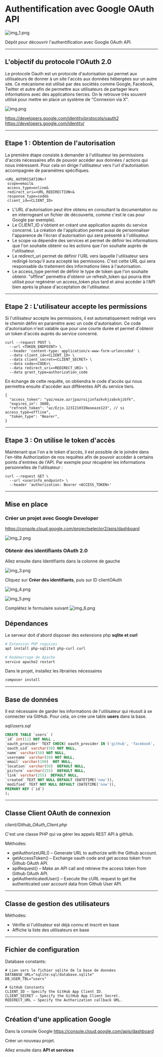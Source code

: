 # Authentification avec Google OAuth API

![img_1.png](img_1.png)

Dépôt pour découvrir l'authentification avec Google OAuth API.

***

## L'objectif du protocole l'OAuth 2.0

Le protocole Oauth est un protocole d'autorisation qui permet aux utilisateurs de donner à un site l'accès aux données hébergées sur un autre site.
Ce mécanisme est utilisé par des sociétés comme Google, Facebook, Twitter et autre afin de permettre aux utilisateurs 
de partager leurs informations avec des applications tierces. 
On le retrouve très souvent utilisé pour mettre en place un système de "Connexion via X".

![img.png](img.png)

https://developers.google.com/identity/protocols/oauth2
https://developers.google.com/identity/

***

## Etape 1 : Obtention de l'autorisation

La première étape consiste à demander à l'utilisateur les permissions d'accès nécessaires afin de 
pouvoir accéder aux données / actions qui nous intéressent.
Pour cela on dirige l'utilisateur vers l'url d'autorisation accompagnée de paramètres spécifiques.

```
<URL_AUTORISATION>?
 scope=email&
 access_type=online&
 redirect_uri=<URL_REDIRECTION>&
 response_type=code&
 client_id=<CLIENT_ID>
```

* L'URL d'autorisation peut être obtenu en consultant la documentation ou en interrogeant un fichier de découverte, comme c'est le cas pour Google par exemple). 
* Le CLIENT_ID s'obtient en créant une application auprès du service concerné. La création de l'application permet aussi de personnaliser l'apparence de l'écran d'autorisation qui sera présenté à l'utilisateur.
* Le scope va dépendre des services et permet de définir les informations que l'on souhaite obtenir ou les actions que l'on souhaite auprès de l'utilisateur.
* Le redirect_uri permet de définir l'URL vers laquelle l'utilisateur sera redirigé lorsqu'il aura accepté les permissions. C'est cette URL qui sera responsable du traitement des informations liées à l'autorisation.
* Le access_type permet de définir le type de token que l'on souhaite obtenir. "offline" permettra d'obtenir un refresh_token qui pourra être utilisé pour regénérer un access_token plus tard et ainsi accéder à l'API bien après la phase d'acceptation de l'utilisateur.

***

## Etape 2 : L'utilisateur accepte les permissions

Si l'utilisateur accepte les permissions, il est automatiquement redirigé vers le chemin défini en paramètre avec un code d'autorisation.
Ce code d'autorisation n'est valable que pour une courte durée et permet d'obtenir un token d'accès auprès du service concerné.

```
curl --request POST \
  --url <TOKEN_ENDPOINT> \
  --header 'content-type: application/x-www-form-urlencoded' \
  --data client_id=<CLIENT_ID> \
  --data client_secret=<CLIENT_SECRET> \
  --data code=<CODE>\
  --data redirect_uri=<REDIRECT_URI> \
  --data grant_type=authorization_code
```

En échange de cette requête, on obtiendra le code d'accès qui nous permettra ensuite d'accéder aux différentes API du service tiers.

```
{
  "access_token": "yaz/eaze.azrjpazroijznfazkvhjzabvkjzbfk",
  "expires_in": 3600,
  "refresh_token": "az/Ezjo.123I21H3INaoeaze123", // si access_type=offline",
  "token_type": "Bearer",
}
```

***

## Etape 3 : On utilise le token d'accès

Maintenant que l'on a le token d'accès, il est possible de le joindre dans l'en-tête Authorization de nos requêtes afin de pouvoir accéder à certains points d'entrées de l'API.
Par exemple pour récupérer les informations personnelles de l'utilisateur :

```
curl --request GET \
  --url <userinfo_endpoint> \
  --header 'authorization: Bearer <ACCESS_TOKEN>'
```

*** 

## Mise en place

### Créer un projet avec Google Developer

https://console.cloud.google.com/projectselector2/apis/dashboard

![img_2.png](img_2.png)


### Obtenir des identifiants OAuth 2.0

Allez ensuite dans Identifiants dans la colonne de gauche

![img_3.png](img_3.png)

Cliquez sur **Créer des identifiants**, puis sur ID clientOAuth

![img_4.png](img_4.png)

![img_5.png](img_5.png)

Complétez le formulaire suivant
![img_6.png](img_6.png)

## Dépendances

Le serveur doit d'abord disposer des extensions php **sqlite et **curl****

```bash
# Extension PHP requises
apt install php-sqlite3 php-curl curl

# Redémarrage de Apache
service apache2 restart
```

Dans le projet, installez les librairies nécessaires

```bash
composer install
```

***

## Base de données

Il est nécessaire de garder les informations de l'utilisateur qui réussit à se connecter via GitHub.
Pour cela, on crée une table **users** dans la base.

*sql/users.sql*
```sql
CREATE TABLE `users` (
`id` int(11) NOT NULL ,
`oauth_provider` TEXT CHECK( oauth_provider IN ('github', 'facebook', 'google', 'twitter')) NOT NULL DEFAULT 'github',
`oauth_uid` varchar(50) NOT NULL,
`name` varchar(50) NOT NULL,
`username` varchar(50) NOT NULL,
`email` varchar(100)  NOT NULL,
`location` varchar(50)  DEFAULT NULL,
`picture` varchar(255)  DEFAULT NULL,
`link` varchar(255)  DEFAULT NULL,
`created` TEXT NOT NULL DEFAULT (DATETIME('now')),
`modified` TEXT NOT NULL DEFAULT (DATETIME('now')),
PRIMARY KEY (`id`)
);
```

***

## Classe Client OAuth de connexion

*client/Github_OAuth_Client.php*

C'est une classe PHP qui va gérer les appels REST API à gitHub.

Méthodes:

* getAuthorizeURL() – Generate URL to authorize with the Github account.
* getAccessToken() – Exchange oauth code and get access token from Github OAuth API.
* apiRequest() – Make an API call and retrieve the access token from Github OAuth API.
* getAuthenticatedUser() – Execute the cURL request to get the authenticated user account data from Github User API.


***

## Classe de gestion des utilisateurs

Méthodes:

* Vérifie si l'utilisateur est déjà connu et inscrit en base
* Affiche la liste des utilisateurs en base

***

## Fichier de configuration

Database constants:

    # Lien vers le fichier sqlite de la base de données
    DATABASE_URL="sqlite:sql/database.sqlite"
    DB_USER_TBL="users"

    # GitHub Constants
    CLIENT_ID – Specify the GitHub App Client ID.
    CLIENT_SECRET – Specify the GitHub App Client Secret.
    REDIRECT_URL – Specify the Authorization callback URL.

***

## Création d'une application Google

Dans la console Google
https://console.cloud.google.com/apis/dashboard

Créer un nouveau projet.

Allez ensuite dans **API et services**



